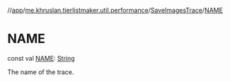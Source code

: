 //[app](../../../index.md)/[me.khruslan.tierlistmaker.util.performance](../index.md)/[SaveImagesTrace](index.md)/[NAME](-n-a-m-e.md)

# NAME

const val [NAME](-n-a-m-e.md): [String](https://kotlinlang.org/api/latest/jvm/stdlib/kotlin/-string/index.html)

The name of the trace.
